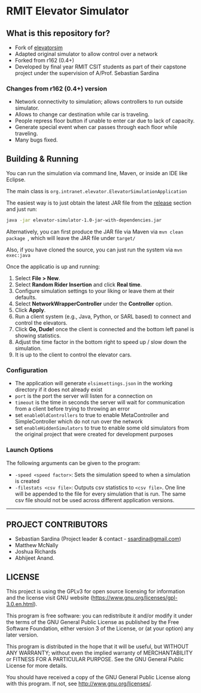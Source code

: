 # RMIT Elevator Simulator #

## What is this repository for? 

* Fork of [elevatorsim](http://sourceforge.net/projects/elevatorsim)
* Adapted original simulator to allow control over a network
* Forked from r162 (0.4+)
* Developed by final year RMIT CSIT students as part of their capstone project
under the supervision of A/Prof. Sebastian Sardina

### Changes from r162 (0.4+) version 

* Network connectivity to simulation; allows controllers to run outside simulator.
* Allows to change car destination while car is traveling.
* People repress floor button if unable to enter car due to lack of capacity.
* Generate special event when car passes through each floor while traveling.
* Many bugs fixed.



## Building & Running

You can run the simulation via command line, Maven, or inside an IDE like Eclipse.

The main class is `org.intranet.elevator.ElevatorSimulationApplication`

The easiest way is to just obtain the latest JAR file from the [release](https://github.com/ssardina-agts/elevator-simulator/releases) section and just run:

```bash
java -jar elevator-simulator-1.0-jar-with-dependencies.jar
```

Alternatively, you can first produce the JAR file via Maven via `mvn clean package `, which will leave the JAR file under `target/`

Also, if you have cloned the source, you can just run the system via `mvn exec:java`

Once the applicatio is up and running:

1. Select **File > New**.
2. Select **Random Rider Insertion** and click **Real time**.
3. Configure simulation settings to your liking or leave them at their defaults.
4. Select **NetworkWrapperController** under the **Controller** option.
5. Click **Apply**.
6. Run a client system (e.g., Java, Python, or SARL based) to connect and control the elevators.
7. Click **Go, Dude!** once the client is connected and the bottom left panel is showing statistics.
8. Adjust the time factor in the bottom right to speed up / slow down the simulation.
9. It is up to the client to control the elevator cars.


### Configuration 

* The application will generate `elsimsettings.json` in the working directory if it does not already exist
* `port` is the port the server will listen for a connection on
* `timeout` is the time in seconds the server will wait for communication from a client before trying to throwing an error
* set `enableOldControllers` to true to enable MetaController and SimpleController which do not run over the network
* set `enableHiddenSimulators` to true to enable some old simulators from the original project that were created for development purposes


### Launch Options 

The following arguments can be given to the program:

* `-speed <speed factor>`: Sets the simulation speed to <speed factor> when a simulation is created
* `-filestats <csv file>`: Outputs csv statistics to `<csv file>`. One line will be appended to the file for every simulation that is run. The same csv file should not be used across different application versions.


----------------------------------------------

## PROJECT CONTRIBUTORS 

* Sebastian Sardina (Project leader & contact - ssardina@gmail.com)
* Matthew McNally
* Joshua Richards
* Abhijeet Anand.

## LICENSE 

This project is using the GPLv3 for open source licensing for information and the license visit GNU website (https://www.gnu.org/licenses/gpl-3.0.en.html).

This program is free software: you can redistribute it and/or modify it under the terms of the GNU General Public License as published by the Free Software Foundation, either version 3 of the License, or (at your option) any later version.

This program is distributed in the hope that it will be useful, but WITHOUT ANY WARRANTY; without even the implied warranty of
MERCHANTABILITY or FITNESS FOR A PARTICULAR PURPOSE.  See the GNU General Public License for more details.

You should have received a copy of the GNU General Public License along with this program.  If not, see <http://www.gnu.org/licenses/>.